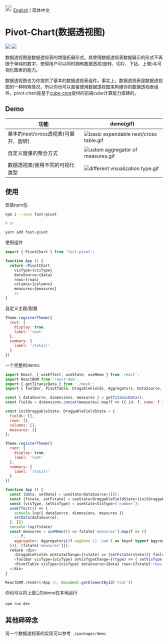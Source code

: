 <img src="https://ch-resources.oss-cn-shanghai.aliyuncs.com/images/lang-icons/icon128px.png" width="22px" /> [English](./README.md) | 简体中文

# Pivot-Chart(数据透视图)
![](https://img.shields.io/npm/v/pivot-chart)
![](https://img.shields.io/github/license/ObservedObserver/pivot-chart)


数据透视图是数据透视表的增强拓展形式。其使得数据透视表数据展示的形式不再限于单纯的数字，使得用户可以同时拥有数据透视(旋转、切片、下钻、上卷)与可视化图表的能力。

数据透视图也为你提供了基本的数据透视表组件。事实上，数据透视表是数据透视图的一种特殊情况，所以你也可以直接使用数据透视图来构建你的数据透视表组件。pivot-chart是基于[cube-core](https://github.com/ObservedObserver/cube-core)提供的前端cube计算能力搭建的。

## Demo

| 功能 | demo(gif) |
| - | - |
| 基本的nest/cross透视表(可展开、旋转) | ![basic expandable nest/cross table.gif](https://ch-resources.oss-cn-shanghai.aliyuncs.com/images/pivot-chart/pivot-table-basic.gif) |
| 自定义度量的聚合方式 | ![ustom aggregator of measures.gif](https://ch-resources.oss-cn-shanghai.aliyuncs.com/images/pivot-chart/pivot-table-aggregator.gif) |
| 数据透视表/使用不同的可视化类型 | ![different visualization type.gif](https://ch-resources.oss-cn-shanghai.aliyuncs.com/images/pivot-chart/pivot-chart-fast.gif) |

## 使用

安装npm包.
```bash
npm i --save fast-pivot

# or

yarn add fast-pivot
```

使用组件
```js
import { PivotChart } from 'fast-pivot';

function App () {
  return <PivotChart
    visType={visType}
    dataSource={data}
    rows={rows}
    columns={columns}
    measures={measures} 
    />
}
```

自定义主题/配置
```js
Theme.registerTheme({
  root: {
    display: true,
    label: 'root'
  },
  summary: {
    label: '(total)'
  }
})
```

一个完整的demo:
```js
import React, { useEffect, useState, useMemo } from 'react';
import ReactDOM from 'react-dom';
import { getTitanicData } from './mock';
import { ToolBar, PivotTable, DragableFields, Aggregators, DataSource, VisType, DraggableFieldState, Theme } from '../src/index';

const { dataSource, dimensions, measures } = getTitanicData();
const fields = dimensions.concat(measures).map(f => ({ id: f, name: f }));

const initDraggableState: DraggableFieldState = {
  fields: [],
  rows: [],
  columns: [],
  measures: []
};

Theme.registerTheme({
  root: {
    display: true,
    label: 'root'
  },
  summary: {
    label: '(total)'
  }
})

function App () {
  const [data, setData] = useState<DataSource>([]);
  const [fstate, setFstate] = useState<DraggableFieldState>(initDraggableState)
  const [visType, setVisType] = useState<VisType>('number');
  useEffect(() => {
    console.log({ dataSource, dimensions, measures })
    setData(dataSource);
  }, [])
  console.log(fstate)
  const measures = useMemo(() => fstate['measures'].map(f => ({
    ...f,
    aggregator: Aggregators[(f.aggName || 'sum') as keyof typeof Aggregators]
  })), [fstate['measures']]);
  return <div>
    <DragableFields onStateChange={(state) => {setFstate(state)}} fields={fields} />
    <ToolBar visType={visType} onVisTypeChange={(type) => { setVisType(type) }} />
    <PivotTable visType={visType} dataSource={data} rows={fstate['rows']} columns={fstate['columns']} measures={measures} />
  </div>
}

ReactDOM.render(<App />, document.getElementById('root'))
```

你也可以将上面👆的demo在本地运行
```
npm run dev
```

## 其他碎碎念
另一个数据透视表的实现可以参考 `./packages/demo`